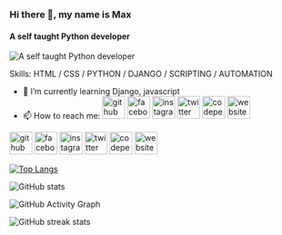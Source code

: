 ### Hi there 👋, my name is Max
#### A self taught Python developer
![A self taught Python developer](https://oms.systems/images/hello-world.jpg)


Skills: HTML / CSS / PYTHON / DJANGO / SCRIPTING / AUTOMATION

- 🌱 I’m currently learning Django, javascript 
- 📫 How to reach me: [<img src='https://cdn.jsdelivr.net/npm/simple-icons@3.0.1/icons/github.svg' alt='github' height='40'>](https://github.com/3h04m1)  [<img src='https://cdn.jsdelivr.net/npm/simple-icons@3.0.1/icons/facebook.svg' alt='facebook' height='40'>](https://www.facebook.com/3h04m1)  [<img src='https://cdn.jsdelivr.net/npm/simple-icons@3.0.1/icons/instagram.svg' alt='instagram' height='40'>](https://www.instagram.com/3h04m1/)  [<img src='https://cdn.jsdelivr.net/npm/simple-icons@3.0.1/icons/twitter.svg' alt='twitter' height='40'>](https://twitter.com/3h04m11)  [<img src='https://cdn.jsdelivr.net/npm/simple-icons@3.0.1/icons/codepen.svg' alt='codepen' height='40'>](https://codepen.io/usr_unknown)  [<img src='https://cdn.jsdelivr.net/npm/simple-icons@3.0.1/icons/icloud.svg' alt='website' height='40'>](3h04m1.github.io)   


[<img src='https://cdn.jsdelivr.net/npm/simple-icons@3.0.1/icons/github.svg' alt='github' height='40'>](https://github.com/3h04m1)  [<img src='https://cdn.jsdelivr.net/npm/simple-icons@3.0.1/icons/facebook.svg' alt='facebook' height='40'>](https://www.facebook.com/3h04m1)  [<img src='https://cdn.jsdelivr.net/npm/simple-icons@3.0.1/icons/instagram.svg' alt='instagram' height='40'>](https://www.instagram.com/3h04m1/)  [<img src='https://cdn.jsdelivr.net/npm/simple-icons@3.0.1/icons/twitter.svg' alt='twitter' height='40'>](https://twitter.com/3h04m11)  [<img src='https://cdn.jsdelivr.net/npm/simple-icons@3.0.1/icons/codepen.svg' alt='codepen' height='40'>](https://codepen.io/usr_unknown)  [<img src='https://cdn.jsdelivr.net/npm/simple-icons@3.0.1/icons/icloud.svg' alt='website' height='40'>](3h04m1.github.io)  

[![Top Langs](https://github-readme-stats.vercel.app/api/top-langs/?username=3h04m1)](https://github.com/anuraghazra/github-readme-stats)

![GitHub stats](https://github-readme-stats.vercel.app/api?username=3h04m1&show_icons=true&count_private=true)  

![GitHub Activity Graph](https://activity-graph.herokuapp.com/graph?username=3h04m1)  

![GitHub streak stats](https://github-readme-streak-stats.herokuapp.com/?user=3h04m1)  


